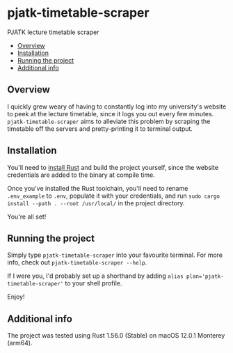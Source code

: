 # pjatk-timetable-scraper
PJATK lecture timetable scraper

- [Overview](#overview)
- [Installation](#installation)
- [Running the project](#running-the-project)
- [Additional info](#additional-info)

## Overview
I quickly grew weary of having to constantly log into my university's website to peek at the lecture timetable, since it logs you out every few minutes. `pjatk-timetable-scraper` aims to alleviate this problem by scraping the timetable off the servers and pretty-printing it to terminal output.

## Installation
You'll need to [install Rust](https://www.rust-lang.org/tools/install) and build the project yourself, since the website credentials are added to the binary at compile time.

Once you've installed the Rust toolchain, you'll need to rename `.env_example` to `.env`, populate it with your credentials, and run `sudo cargo install --path . --root /usr/local/` in the project directory.

You're all set!

## Running the project

Simply type `pjatk-timetable-scraper` into your favourite terminal. For more info, check out `pjatk-timetable-scraper --help`.

If I were you, I'd probably set up a shorthand by adding `alias plan='pjatk-timetable-scraper'` to your shell profile.

Enjoy!

## Additional info
The project was tested using Rust 1.56.0 (Stable) on macOS 12.0.1 Monterey (arm64).
